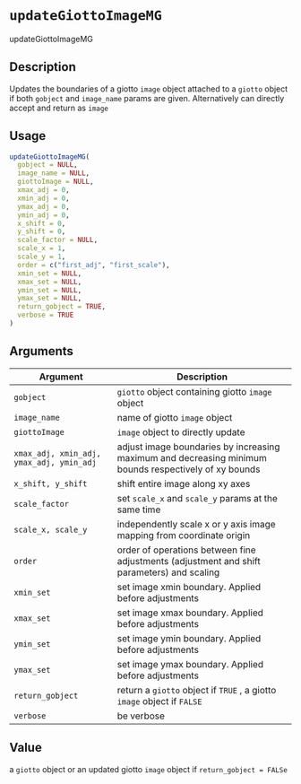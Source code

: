 # `updateGiottoImageMG`

updateGiottoImageMG


## Description

Updates the boundaries of a giotto `image` object attached to
 a `giotto` object if both `gobject` and `image_name` params
 are given. Alternatively can directly accept and return as `image`


## Usage

```r
updateGiottoImageMG(
  gobject = NULL,
  image_name = NULL,
  giottoImage = NULL,
  xmax_adj = 0,
  xmin_adj = 0,
  ymax_adj = 0,
  ymin_adj = 0,
  x_shift = 0,
  y_shift = 0,
  scale_factor = NULL,
  scale_x = 1,
  scale_y = 1,
  order = c("first_adj", "first_scale"),
  xmin_set = NULL,
  xmax_set = NULL,
  ymin_set = NULL,
  ymax_set = NULL,
  return_gobject = TRUE,
  verbose = TRUE
)
```


## Arguments

Argument      |Description
------------- |----------------
`gobject`     |     `giotto` object containing giotto `image` object
`image_name`     |     name of giotto `image` object
`giottoImage`     |     `image` object to directly update
`xmax_adj, xmin_adj, ymax_adj, ymin_adj`     |     adjust image boundaries by increasing maximum and decreasing minimum bounds respectively of xy bounds
`x_shift, y_shift`     |     shift entire image along xy axes
`scale_factor`     |     set `scale_x` and `scale_y` params at the same time
`scale_x, scale_y`     |     independently scale x or y axis image mapping from coordinate origin
`order`     |     order of operations between fine adjustments (adjustment and shift parameters) and scaling
`xmin_set`     |     set image xmin boundary. Applied before adjustments
`xmax_set`     |     set image xmax boundary. Applied before adjustments
`ymin_set`     |     set image ymin boundary. Applied before adjustments
`ymax_set`     |     set image ymax boundary. Applied before adjustments
`return_gobject`     |     return a `giotto` object if `TRUE` , a giotto `image` object if `FALSE`
`verbose`     |     be verbose


## Value

a `giotto` object or an updated giotto `image` object if
  `return_gobject = FALSe`


